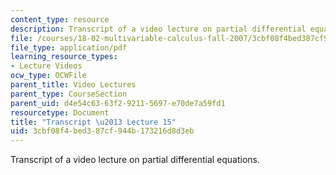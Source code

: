 ```yaml
---
content_type: resource
description: Transcript of a video lecture on partial differential equations.
file: /courses/18-02-multivariable-calculus-fall-2007/3cbf08f4bed387cf944b173216d8d3eb_18_022007L15.pdf
file_type: application/pdf
learning_resource_types:
- Lecture Videos
ocw_type: OCWFile
parent_title: Video Lectures
parent_type: CourseSection
parent_uid: d4e54c63-63f2-9211-5697-e70de7a59fd1
resourcetype: Document
title: "Transcript \u2013 Lecture 15"
uid: 3cbf08f4-bed3-87cf-944b-173216d8d3eb
---
```

Transcript of a video lecture on partial differential equations.